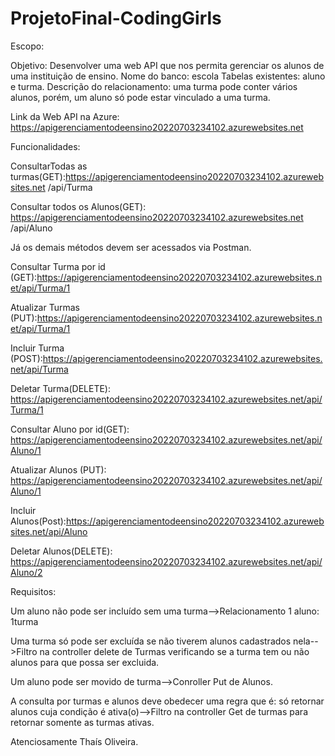 # ProjetoFinal-CodingGirls

Escopo:

Objetivo: Desenvolver uma web API que nos permita gerenciar os alunos de uma instituição de ensino.
Nome do banco: escola
Tabelas existentes: aluno e turma.
Descrição do relacionamento: uma turma pode conter vários alunos, porém, um aluno só pode estar vinculado a uma turma. 

Link da Web API na Azure: https://apigerenciamentodeensino20220703234102.azurewebsites.net

Funcionalidades:

ConsultarTodas as turmas(GET):https://apigerenciamentodeensino20220703234102.azurewebsites.net /api/Turma

Consultar todos os Alunos(GET): https://apigerenciamentodeensino20220703234102.azurewebsites.net /api/Aluno

Já os demais métodos devem ser acessados via Postman.

Consultar Turma por id (GET):https://apigerenciamentodeensino20220703234102.azurewebsites.net/api/Turma/1

Atualizar Turmas (PUT):https://apigerenciamentodeensino20220703234102.azurewebsites.net/api/Turma/1

Incluir Turma (POST):https://apigerenciamentodeensino20220703234102.azurewebsites.net/api/Turma

Deletar Turma(DELETE): https://apigerenciamentodeensino20220703234102.azurewebsites.net/api/Turma/1

Consultar Aluno por id(GET): https://apigerenciamentodeensino20220703234102.azurewebsites.net/api/Aluno/1

Atualizar Alunos (PUT): https://apigerenciamentodeensino20220703234102.azurewebsites.net/api/Aluno/1

Incluir Alunos(Post):https://apigerenciamentodeensino20220703234102.azurewebsites.net/api/Aluno

Deletar Alunos(DELETE): https://apigerenciamentodeensino20220703234102.azurewebsites.net/api/Aluno/2

Requisitos:

Um aluno não pode ser incluído sem uma turma-->Relacionamento 1 aluno: 1turma

Uma turma só pode ser excluída se não tiverem alunos cadastrados nela-->Filtro na controller delete de Turmas verificando se a turma tem ou não alunos para que possa ser excluida.

Um aluno pode ser movido de turma-->Conroller Put de Alunos.

A consulta por turmas e alunos deve obedecer uma regra que é: só retornar alunos cuja condição é ativa(o)-->Filtro na controller Get de turmas para retornar somente as turmas ativas.

Atenciosamente Thaís Oliveira.
